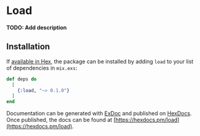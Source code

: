 # Load

**TODO: Add description**

## Installation

If [available in Hex](https://hex.pm/docs/publish), the package can be installed
by adding `load` to your list of dependencies in `mix.exs`:

```elixir
def deps do
  [
    {:load, "~> 0.1.0"}
  ]
end
```

Documentation can be generated with [ExDoc](https://github.com/elixir-lang/ex_doc)
and published on [HexDocs](https://hexdocs.pm). Once published, the docs can
be found at [https://hexdocs.pm/load](https://hexdocs.pm/load).

